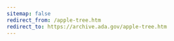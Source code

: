 ```yaml
---
sitemap: false 
redirect_from: /apple-tree.htm 
redirect_to: https://archive.ada.gov/apple-tree.htm 
---
```

